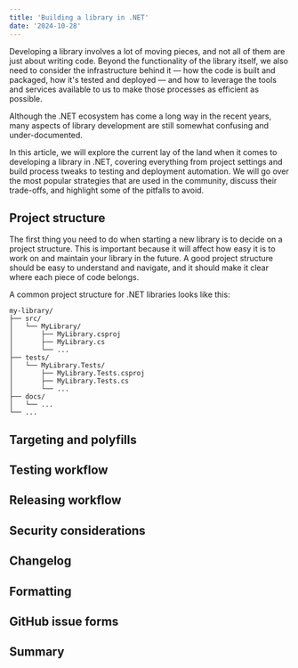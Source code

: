 ```yaml
---
title: 'Building a library in .NET'
date: '2024-10-28'
---
```


Developing a library involves a lot of moving pieces, and not all of them are just about writing code. Beyond the functionality of the library itself, we also need to consider the infrastructure behind it — how the code is built and packaged, how it's tested and deployed — and how to leverage the tools and services available to us to make those processes as efficient as possible.

Although the .NET ecosystem has come a long way in the recent years, many aspects of library development are still somewhat confusing and under-documented.

In this article, we will explore the current lay of the land when it comes to developing a library in .NET, covering everything from project settings and build process tweaks to testing and deployment automation. We will go over the most popular strategies that are used in the community, discuss their trade-offs, and highlight some of the pitfalls to avoid.

## Project structure

The first thing you need to do when starting a new library is to decide on a project structure. This is important because it will affect how easy it is to work on and maintain your library in the future. A good project structure should be easy to understand and navigate, and it should make it clear where each piece of code belongs.

A common project structure for .NET libraries looks like this:

```
my-library/
├── src/
│   └── MyLibrary/
│       ├── MyLibrary.csproj
│       ├── MyLibrary.cs
│       └── ...
├── tests/
│   └── MyLibrary.Tests/
│       ├── MyLibrary.Tests.csproj
│       ├── MyLibrary.Tests.cs
│       └── ...
├── docs/
│   └── ...
└── ...
```

## Targeting and polyfills

## Testing workflow

## Releasing workflow

## Security considerations

## Changelog

## Formatting

## GitHub issue forms

## Summary
